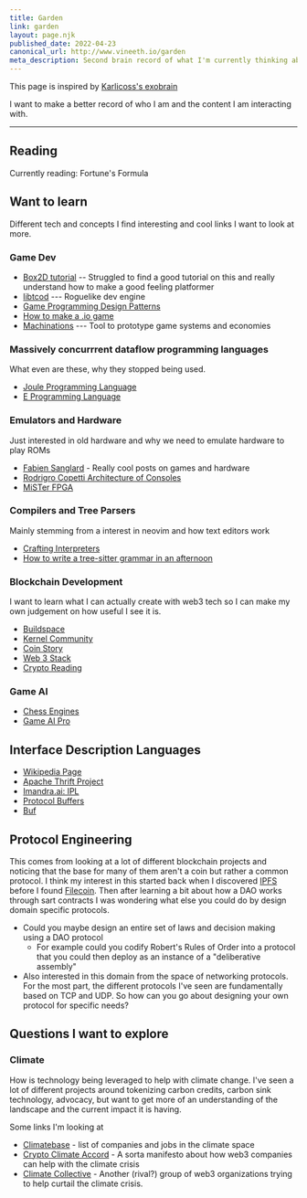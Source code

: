 ```yaml
---
title: Garden
link: garden
layout: page.njk
published_date: 2022-04-23
canonical_url: http://www.vineeth.io/garden
meta_description: Second brain record of what I'm currently thinking about
---
```


This page is inspired by [Karlicoss's exobrain](https://beepb00p.xyz/exobrain/)

I want to make a better record of who I am and the content I am interacting with.

---

## Reading

Currently reading: Fortune's Formula

## Want to learn

Different tech and concepts I find interesting and cool links I want to look at more.

### Game Dev

- [Box2D tutorial](https://www.iforce2d.net/b2dtut/) -- Struggled to find a good tutorial on this and really understand how to make a good feeling platformer
- [libtcod](https://github.com/libtcod/libtcod) --- Roguelike dev engine
- [Game Programming Design Patterns](http://gameprogrammingpatterns.com/)
- [How to make a .io game](https://victorzhou.com/blog/build-an-io-game-part-1/)
- [Machinations](https://machinations.io/) --- Tool to prototype game systems and economies

### Massively concurrrent dataflow programming languages

What even are these, why they stopped being used.

- [Joule Programming Language](<https://en.wikipedia.org/wiki/Joule_(programming_language)>)
- [E Programming Language](<https://en.wikipedia.org/wiki/E_(programming_language)>)

### Emulators and Hardware

Just interested in old hardware and why we need to emulate hardware to play ROMs

- [Fabien Sanglard](https://fabiensanglard.net/) - Really cool posts on games and hardware
- [Rodrigro Copetti Architecture of Consoles](https://www.copetti.org/)
- [MiSTer FPGA](https://www.retrorgb.com/mister.html)

### Compilers and Tree Parsers

Mainly stemming from a interest in neovim and how text editors work

- [Crafting Interpreters](https://craftinginterpreters.com/index.html)
- [How to write a tree-sitter grammar in an afternoon](https://siraben.dev/2022/03/01/tree-sitter.html)

### Blockchain Development

I want to learn what I can actually create with web3 tech so I can make my own judgement on how useful I see it is.

- [Buildspace](https://buildspace.so/)
- [Kernel Community](https://www.kernel.community/en/)
- [Coin Story](https://coinstory.tech/#resources)
- [Web 3 Stack](https://edgeandnode.com/blog/defining-the-web3-stack/)
- [Crypto Reading](https://danromero.org/crypto-reading/)

### Game AI

- [Chess Engines](https://www.chessengines.org/)
- [Game AI Pro](http://www.gameaipro.com/)

## Interface Description Languages

- [Wikipedia Page](https://en.wikipedia.org/wiki/Interface_description_language)
- [Apache Thrift Project](https://thrift.apache.org/)
- [Imandra.ai: IPL](https://www.imandra.ai/ipl-product)
- [Protocol Buffers](https://developers.google.com/protocol-buffers/)
- [Buf](https://buf.build/)

## Protocol Engineering

This comes from looking at a lot of different blockchain projects and noticing
that the base for many of them aren't a coin but rather a common protocol. I
think my interest in this started back when I discovered [IPFS](https://ipfs.io/) before I found
[Filecoin](https://filecoin.io/filecoin.pdf). Then after learning a bit about how a DAO works through sart contracts
I was wondering what else you could do by design domain specific protocols.

- Could you maybe design an entire set of laws and decision making using a DAO
protocol
  - For example could you codify Robert's Rules of Order into a protocol that
  you could then deploy as an instance of a "deliberative assembly"
- Also interested in this domain from the space of networking protocols. For the
most part, the different protocols I've seen are fundamentally based on TCP and UDP.
So how can you go about designing your own protocol for specific needs?

## Questions I want to explore

### Climate

How is technology being leveraged to help with climate change. I've seen a lot of different
projects around tokenizing carbon credits, carbon sink technology, advocacy, but want to get more of an
understanding of the landscape and the current impact it is having.

Some links I'm looking at

- [Climatebase](https://climatebase.org/) - list of companies and jobs in the climate space
- [Crypto Climate Accord](https://cryptoclimate.org/accord/) - A sorta manifesto about how web3 companies can help with the climate crisis
- [Climate Collective](https://climatecollective.org/) - Another (rival?) group of web3 organizations trying to help curtail the climate crisis.
